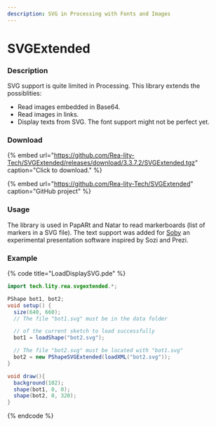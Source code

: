 ```yaml
---
description: SVG in Processing with Fonts and Images
---
```


# SVGExtended

### Description 

SVG support is quite limited in Processing. This library extends the possiblities: 

* Read images embedded in Base64. 
* Read images in links. 
* Display texts from SVG. The font support might not be perfect yet. 

### Download

{% embed url="https://github.com/Rea-lity-Tech/SVGExtended/releases/download/3.3.7.2/SVGExtended.tgz" caption="Click to download." %}

{% embed url="https://github.com/Rea-lity-Tech/SVGExtended" caption="GitHub project" %}

### Usage 

The library is used in PapARt and Natar to read markerboards \(list of markers in a SVG file\). The text support was added for [Soby](https://github.com/poqudrof/Soby) an experimental presentation software inspired by Sozi and Prezi. 

### Example

{% code title="LoadDisplaySVG.pde" %}
```java
import tech.lity.rea.svgextended.*;

PShape bot1, bot2;
void setup() {
  size(640, 660);
  // The file "bot1.svg" must be in the data folder

  // of the current sketch to load successfully
  bot1 = loadShape("bot2.svg");

  // The file "bot2.svg" must be located with "bot1.svg"
  bot2 = new PShapeSVGExtended(loadXML("bot2.svg"));
} 

void draw(){
  background(102);
  shape(bot1, 0, 0); 
  shape(bot2, 0, 320);
}
```
{% endcode %}

